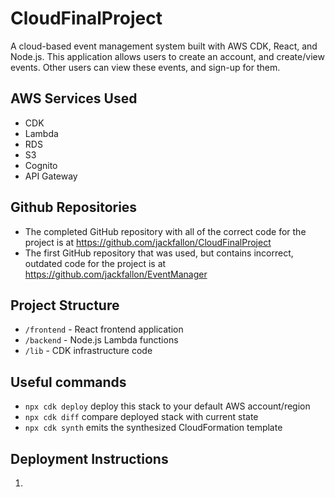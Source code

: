 # CloudFinalProject
A cloud-based event management system built with AWS CDK, React, and Node.js. This application allows users to create an account, and create/view events. Other users can view these events, and sign-up for them.

## AWS Services Used
- CDK
- Lambda
- RDS
- S3
- Cognito
- API Gateway

## Github Repositories
- The completed GitHub repository with all of the correct code for the project is at https://github.com/jackfallon/CloudFinalProject
- The first GitHub repository that was used, but contains incorrect, outdated code for the project is at https://github.com/jackfallon/EventManager

## Project Structure

- `/frontend` - React frontend application
- `/backend` - Node.js Lambda functions
- `/lib` - CDK infrastructure code

## Useful commands

* `npx cdk deploy`       deploy this stack to your default AWS account/region
* `npx cdk diff`         compare deployed stack with current state
* `npx cdk synth`        emits the synthesized CloudFormation template

## Deployment Instructions
1. 
